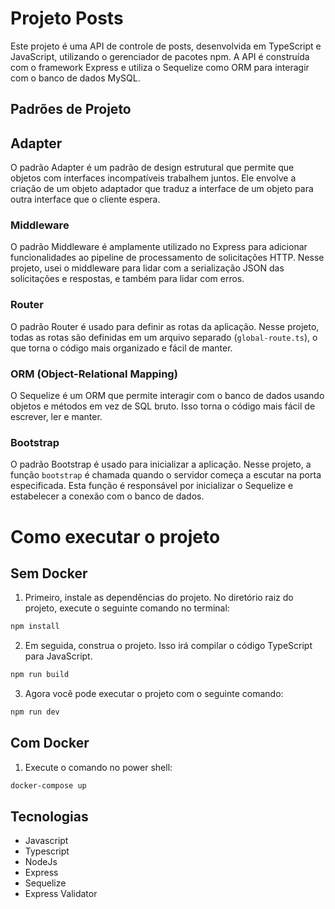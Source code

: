 # Projeto Posts

Este projeto é uma API de controle de posts, desenvolvida em TypeScript e JavaScript, utilizando o gerenciador de pacotes npm. A API é construída com o framework Express e utiliza o Sequelize como ORM para interagir com o banco de dados MySQL.

## Padrões de Projeto

## Adapter
O padrão Adapter é um padrão de design estrutural que permite que objetos com interfaces incompatíveis trabalhem juntos. Ele envolve a criação de um objeto adaptador que traduz a interface de um objeto para outra interface que o cliente espera.

### Middleware

O padrão Middleware é amplamente utilizado no Express para adicionar funcionalidades ao pipeline de processamento de solicitações HTTP. Nesse projeto, usei o middleware para lidar com a serialização JSON das solicitações e respostas, e também para lidar com erros.

### Router

O padrão Router é usado para definir as rotas da aplicação. Nesse projeto, todas as rotas são definidas em um arquivo separado (`global-route.ts`), o que torna o código mais organizado e fácil de manter.

### ORM (Object-Relational Mapping)

O Sequelize é um ORM que permite interagir com o banco de dados usando objetos e métodos em vez de SQL bruto. Isso torna o código mais fácil de escrever, ler e manter.

### Bootstrap

O padrão Bootstrap é usado para inicializar a aplicação. Nesse projeto, a função `bootstrap` é chamada quando o servidor começa a escutar na porta especificada. Esta função é responsável por inicializar o Sequelize e estabelecer a conexão com o banco de dados.

# Como executar o projeto

## Sem Docker

1. Primeiro, instale as dependências do projeto. No diretório raiz do projeto, execute o seguinte comando no terminal:

```bash
npm install
```

2. Em seguida, construa o projeto. Isso irá compilar o código TypeScript para JavaScript.

```bash
npm run build
```

3. Agora você pode executar o projeto com o seguinte comando:

```bash
npm run dev
```

## Com Docker

1. Execute o comando no power shell:

```bash
docker-compose up
```

## Tecnologias

- Javascript
- Typescript
- NodeJs
- Express
- Sequelize
- Express Validator
